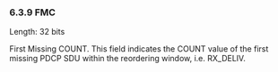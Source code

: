 ### 6.3.9 FMC

Length: 32 bits

First Missing COUNT. This field indicates the COUNT value of the first
missing PDCP SDU within the reordering window, i.e. RX_DELIV.